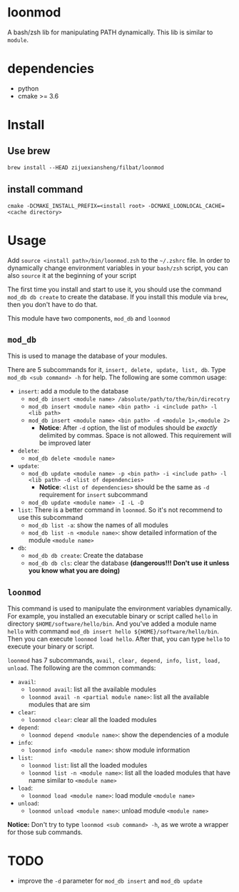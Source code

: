 # loonmod

A bash/zsh lib for manipulating PATH dynamically. This lib is similar to `module`.

# dependencies

* python
* cmake >= 3.6

# Install

## Use brew

`brew install --HEAD zijuexiansheng/filbat/loonmod`

## install command 

`cmake -DCMAKE_INSTALL_PREFIX=<install root> -DCMAKE_LOONLOCAL_CACHE=<cache directory>`

# Usage

Add `source <install path>/bin/loonmod.zsh` to the `~/.zshrc` file. In order to dynamically change environment variables in your `bash/zsh` script, you can also `source` it at the beginning of your script

The first time you install and start to use it, you should use the command `mod_db db create` to create the database. If you install this module via `brew`, then you don't have to do that.

This module have two components, `mod_db` and `loonmod`

## `mod_db`

This is used to manage the database of your modules.

There are 5 subcommands for it, `insert, delete, update, list, db`. Type `mod_db <sub command> -h` for help. The following are some common usage:

* `insert`: add a module to the database
    * `mod_db insert <module name> /absolute/path/to/the/bin/direcotry`
    * `mod_db insert <module name> <bin path> -i <include path> -l <lib path>`
    * `mod_db insert <module name> <bin path> -d <module 1>,<module 2>`
        * **Notice**: After `-d` option, the list of modules should be *exactly* delimited by commas. Space is not allowed. This requirement will be improved later
* `delete`:
    * `mod_db delete <module name>`
* `update`:
    * `mod_db update <module name> -p <bin path> -i <include path> -l <lib path> -d <list of dependencies>`
        * **Notice**: `<list of dependencies>` should be the same as `-d` requirement for `insert` subcommand
    * `mod_db update <module name> -I -L -D`
* `list`: There is a better command in `loonmod`. So it's not recommend to use this subcommand
    * `mod_db list -a`: show the names of all modules 
    * `mod_db list -n <module name>`: show detailed information of the module `<module name>`
* `db`:
    * `mod_db db create`: Create the database
    * `mod_db db cls`: clear the database **(dangerous!!! Don't use it unless you know what you are doing)**

## `loonmod`

This command is used to manipulate the environment variables dynamically. For example, you installed an executable binary or script called `hello` in directory `$HOME/software/hello/bin`. And you've added a module name `hello` with command `mod_db insert hello ${HOME}/software/hello/bin`. Then you can execute `loonmod load hello`. After that, you can type `hello` to execute your binary or script.

`loonmod` has 7 subcommands, `avail, clear, depend, info, list, load, unload`. The following are the common commands:

* `avail`:
    * `loonmod avail`: list all the available modules
    * `loonmod avail -n <partial module name>`: list all the available modules that are sim
* `clear`:
    * `loonmod clear`: clear all the loaded modules
* `depend`:
    * `loonmod depend <module name>`: show the dependencies of a module
* `info`:
    * `loonmod info <module name>`: show module information
* `list`:
    * `loonmod list`: list all the loaded modules
    * `loonmod list -n <module name>`: list all the loaded modules that have name similar to `<module name>`
* `load`:
    * `loonmod load <module name>`: load module `<module name>`
* `unload`:
    * `loonmod unload <module name>`: unload module `<module name>`

**Notice:** Don't try to type `loonmod <sub command> -h`, as we wrote a wrapper for those sub commands.

# TODO

* improve the `-d` parameter for `mod_db insert` and `mod_db update`
